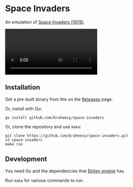 # Space Invaders
An emulation of [Space Invaders (1978)](https://www.wikiwand.com/en/Space_Invaders).

![demo](./demo_part1.mp4)

## Installation
Get a pre-built binary from the on the [Releases](https://github.com/braheezy/space-invaders/releases) page.

Or, install with Go:

    go install github.com/braheezy/space-invaders

Or, clone the repository and use `make`:

    git clone https://github.com/braheezy/space-invaders.git
    cd space-invaders
    make run

## Development
You need Go and the dependencies that [Ebiten engine](https://ebitengine.org/en/documents/install.html) has.

Run `make` for various commands to run.
